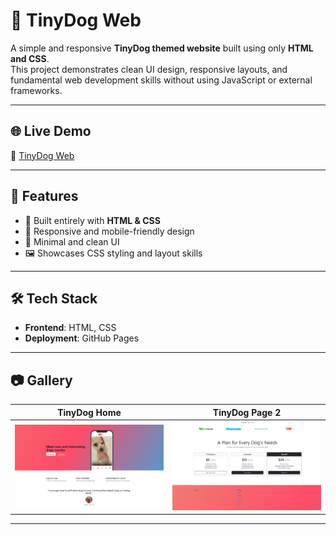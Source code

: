 # 🐶 TinyDog Web  

A simple and responsive **TinyDog themed website** built using only **HTML and CSS**.  
This project demonstrates clean UI design, responsive layouts, and fundamental web development skills without using JavaScript or external frameworks.  

---

## 🌐 Live Demo  
🔗 [TinyDog Web](https://adityamahekar.github.io/tiny_dog/)  

---

## 🚀 Features  
- 🎨 Built entirely with **HTML & CSS**  
- 📱 Responsive and mobile-friendly design  
- 🐾 Minimal and clean UI  
- 🖼️ Showcases CSS styling and layout skills  

---

## 🛠️ Tech Stack  
- **Frontend**: HTML, CSS  
- **Deployment**: GitHub Pages  

---

## 📷 Gallery  

| TinyDog Home | TinyDog Page 2 |
|--------------|----------------|
| ![TinyDog Home](td1.png) | ![TinyDog Page 2](td2.png) |

---

